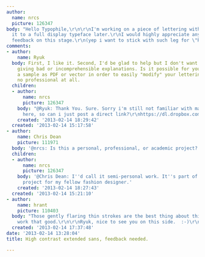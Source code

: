 ```yaml
---
author:
  name: nrcs
  picture: 126347
body: "Hello Typophile,\r\n\r\nI'm working on a piece of lettering with plans of extending
  it to a full display typeface later.\r\nI would highly appreciate any professional
  feedback on this stage.\r\n(yep i want to stick with such leg for \"R\"=)\r\n\r\n[img:sites/default/files/old-images/mdp_4036.gif]"
comments:
- author:
    name: Ryuk
  body: First, I like it. Second, I'd be glad to help but I don't want spend my time
    giving bad or incomprehensible explanations. Is it possible for you to provide
    a sample as PDF or vector in order to easily "modify" your lettering? Third, I'm
    no professional at all.
  children:
  - author:
      name: nrcs
      picture: 126347
    body: "@Ryuk: Thank You. Sure. Sorry i'm still not familiar with managing content
      here, so can i just post a direct link?\r\nhttps://dl.dropbox.com/u/1688987/MDP/mdp.pdf"
    created: '2013-02-14 18:29:42'
  created: '2013-02-14 15:17:58'
- author:
    name: Chris Dean
    picture: 111971
  body: '@nrcs: Is this a personal, professional, or academic project?'
  children:
  - author:
      name: nrcs
      picture: 126347
    body: '@Chris Dean: I''d call it semi-personal work. It''s part of a branding
      project for my fellow fashion designer.'
    created: '2013-02-14 18:27:43'
  created: '2013-02-14 15:21:10'
- author:
    name: hrant
    picture: 110403
  body: "Those gently flaring thin strokes are the best thing about this design, so
    work that good.\r\n\r\nRyuk, nice to see you on this side.  :-)\r\n\r\nhhp\r\n"
  created: '2013-02-14 17:37:48'
date: '2013-02-14 13:28:04'
title: High contrast extended sans, feedback needed.

---
```

